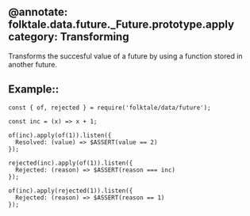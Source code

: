 @annotate: folktale.data.future._Future.prototype.apply
category: Transforming
---

Transforms the succesful value of a future by using a function stored in another future.


## Example::

    const { of, rejected } = require('folktale/data/future');

    const inc = (x) => x + 1;

    of(inc).apply(of(1)).listen({
      Resolved: (value) => $ASSERT(value == 2)
    });

    rejected(inc).apply(of(1)).listen({
      Rejected: (reason) => $ASSERT(reason === inc)
    });

    of(inc).apply(rejected(1)).listen({
      Rejected: (reason) => $ASSERT(reason == 1)
    });
